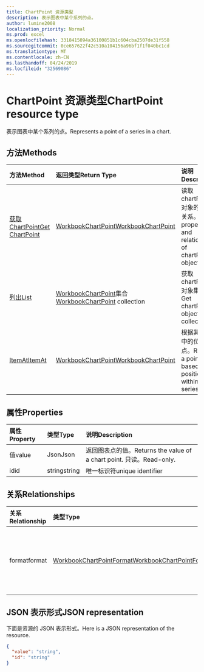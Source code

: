 ```yaml
---
title: ChartPoint 资源类型
description: 表示图表中某个系列的点。
author: lumine2008
localization_priority: Normal
ms.prod: excel
ms.openlocfilehash: 3318415094a36100851b1c604cba2507de31f558
ms.sourcegitcommit: 0ce657622f42c510a104156a96bf1f1f040bc1cd
ms.translationtype: MT
ms.contentlocale: zh-CN
ms.lasthandoff: 04/24/2019
ms.locfileid: "32569086"
---
```

# <a name="chartpoint-resource-type"></a><span data-ttu-id="caee5-103">ChartPoint 资源类型</span><span class="sxs-lookup"><span data-stu-id="caee5-103">ChartPoint resource type</span></span>

<span data-ttu-id="caee5-104">表示图表中某个系列的点。</span><span class="sxs-lookup"><span data-stu-id="caee5-104">Represents a point of a series in a chart.</span></span>


## <a name="methods"></a><span data-ttu-id="caee5-105">方法</span><span class="sxs-lookup"><span data-stu-id="caee5-105">Methods</span></span>

| <span data-ttu-id="caee5-106">方法</span><span class="sxs-lookup"><span data-stu-id="caee5-106">Method</span></span>           | <span data-ttu-id="caee5-107">返回类型</span><span class="sxs-lookup"><span data-stu-id="caee5-107">Return Type</span></span>    |<span data-ttu-id="caee5-108">说明</span><span class="sxs-lookup"><span data-stu-id="caee5-108">Description</span></span>|
|:---------------|:--------|:----------|
|[<span data-ttu-id="caee5-109">获取 ChartPoint</span><span class="sxs-lookup"><span data-stu-id="caee5-109">Get ChartPoint</span></span>](../api/chartpoint-get.md) | [<span data-ttu-id="caee5-110">WorkbookChartPoint</span><span class="sxs-lookup"><span data-stu-id="caee5-110">WorkbookChartPoint</span></span>](chartpoint.md) |<span data-ttu-id="caee5-111">读取 chartPoint 对象的属性和关系。</span><span class="sxs-lookup"><span data-stu-id="caee5-111">Read properties and relationships of chartPoint object.</span></span>|
|[<span data-ttu-id="caee5-112">列出</span><span class="sxs-lookup"><span data-stu-id="caee5-112">List</span></span>](../api/chartpoint-list.md) | <span data-ttu-id="caee5-113">[WorkbookChartPoint](chartpoint.md)集合</span><span class="sxs-lookup"><span data-stu-id="caee5-113">[WorkbookChartPoint](chartpoint.md) collection</span></span> |<span data-ttu-id="caee5-114">获取 chartPoint 对象集合。</span><span class="sxs-lookup"><span data-stu-id="caee5-114">Get chartPoint object collection.</span></span> |
|[<span data-ttu-id="caee5-115">ItemAt</span><span class="sxs-lookup"><span data-stu-id="caee5-115">ItemAt</span></span>](../api/chartpointscollection-itemat.md)|[<span data-ttu-id="caee5-116">WorkbookChartPoint</span><span class="sxs-lookup"><span data-stu-id="caee5-116">WorkbookChartPoint</span></span>](chartpoint.md)|<span data-ttu-id="caee5-117">根据其在系列中的位置检索点。</span><span class="sxs-lookup"><span data-stu-id="caee5-117">Retrieve a point based on its position within the series.</span></span>|

## <a name="properties"></a><span data-ttu-id="caee5-118">属性</span><span class="sxs-lookup"><span data-stu-id="caee5-118">Properties</span></span>
| <span data-ttu-id="caee5-119">属性</span><span class="sxs-lookup"><span data-stu-id="caee5-119">Property</span></span>     | <span data-ttu-id="caee5-120">类型</span><span class="sxs-lookup"><span data-stu-id="caee5-120">Type</span></span>   |<span data-ttu-id="caee5-121">说明</span><span class="sxs-lookup"><span data-stu-id="caee5-121">Description</span></span>|
|:---------------|:--------|:----------|
|<span data-ttu-id="caee5-122">值</span><span class="sxs-lookup"><span data-stu-id="caee5-122">value</span></span>|<span data-ttu-id="caee5-123">Json</span><span class="sxs-lookup"><span data-stu-id="caee5-123">Json</span></span>|<span data-ttu-id="caee5-124">返回图表点的值。</span><span class="sxs-lookup"><span data-stu-id="caee5-124">Returns the value of a chart point.</span></span> <span data-ttu-id="caee5-125">只读。</span><span class="sxs-lookup"><span data-stu-id="caee5-125">Read-only.</span></span>|
|<span data-ttu-id="caee5-126">id</span><span class="sxs-lookup"><span data-stu-id="caee5-126">id</span></span>|<span data-ttu-id="caee5-127">string</span><span class="sxs-lookup"><span data-stu-id="caee5-127">string</span></span>|<span data-ttu-id="caee5-128">唯一标识符</span><span class="sxs-lookup"><span data-stu-id="caee5-128">unique identifier</span></span>|

## <a name="relationships"></a><span data-ttu-id="caee5-129">关系</span><span class="sxs-lookup"><span data-stu-id="caee5-129">Relationships</span></span>
| <span data-ttu-id="caee5-130">关系</span><span class="sxs-lookup"><span data-stu-id="caee5-130">Relationship</span></span> | <span data-ttu-id="caee5-131">类型</span><span class="sxs-lookup"><span data-stu-id="caee5-131">Type</span></span>   |<span data-ttu-id="caee5-132">说明</span><span class="sxs-lookup"><span data-stu-id="caee5-132">Description</span></span>|
|:---------------|:--------|:----------|
|<span data-ttu-id="caee5-133">format</span><span class="sxs-lookup"><span data-stu-id="caee5-133">format</span></span>|[<span data-ttu-id="caee5-134">WorkbookChartPointFormat</span><span class="sxs-lookup"><span data-stu-id="caee5-134">WorkbookChartPointFormat</span></span>](chartpointformat.md)|<span data-ttu-id="caee5-135">封装图表点的格式属性。</span><span class="sxs-lookup"><span data-stu-id="caee5-135">Encapsulates the format properties chart point.</span></span> <span data-ttu-id="caee5-136">只读。</span><span class="sxs-lookup"><span data-stu-id="caee5-136">Read-only.</span></span>|

## <a name="json-representation"></a><span data-ttu-id="caee5-137">JSON 表示形式</span><span class="sxs-lookup"><span data-stu-id="caee5-137">JSON representation</span></span>

<span data-ttu-id="caee5-138">下面是资源的 JSON 表示形式。</span><span class="sxs-lookup"><span data-stu-id="caee5-138">Here is a JSON representation of the resource.</span></span>

<!--{
  "blockType": "resource",
  "optionalProperties": [],
  "keyProperty": "id",
  "baseType": "microsoft.graph.entity",
  "@odata.type": "microsoft.graph.workbookChartPoint"
}-->

```json
{
  "value": "string",
  "id": "string"
}

```

<!-- uuid: 8fcb5dbc-d5aa-4681-8e31-b001d5168d79
2015-10-25 14:57:30 UTC -->
<!-- {
  "type": "#page.annotation",
  "description": "ChartPoint resource",
  "keywords": "",
  "section": "documentation",
  "tocPath": ""
}-->
